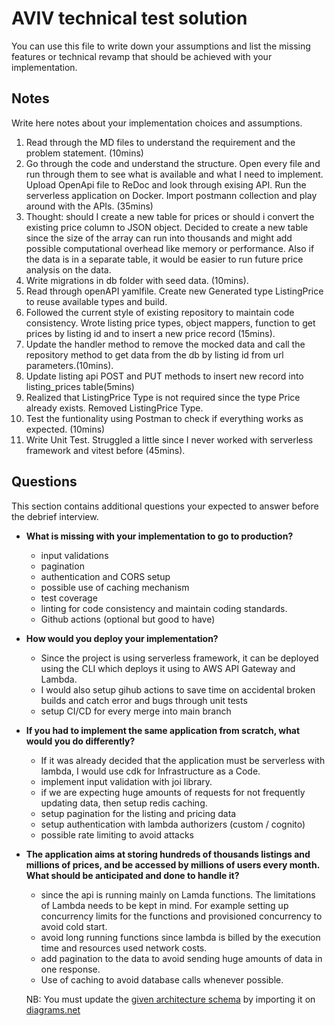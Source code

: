 # AVIV technical test solution

You can use this file to write down your assumptions and list the missing features or technical revamp that should
be achieved with your implementation.

## Notes

Write here notes about your implementation choices and assumptions.

1. Read through the MD files to understand the requirement and the problem statement. (10mins)
2. Go through the code and understand the structure. Open every file and run through them to see what is available and what I need to implement. Upload OpenApi file to ReDoc and look through exising API. Run the serverless application on Docker. Import postmann collection and play around with the APIs. (35mins)
3. Thought: should I create a new table for prices or should i convert the existing price column to JSON object.
    Decided to create a new table since the size of the array can run into thousands and might add possible computational overhead like memory or performance. Also if the data is in a separate table, it would be easier to run future price analysis on the data.
4. Write migrations in db folder with seed data. (10mins).
5. Read through openAPI yamlfile. Create new Generated type ListingPrice to reuse available types and build.
6. Followed the current style of existing repository to maintain code consistency. Wrote listing price types, object mappers, function to get prices by listing id and to insert a new price record (15mins).
7. Update the handler method to remove the mocked data and call the repository method to get data from the db by listing id from url parameters.(10mins).
8. Update listing api POST and PUT methods to insert new record into listing_prices table(5mins)
9. Realized that ListingPrice Type is not required since the type Price already exists. Removed ListingPrice Type.
10. Test the funtionality using Postman to check if everything works as expected. (10mins)
11. Write Unit Test. Struggled a little since I never worked with serverless framework and vitest before (45mins).

## Questions

This section contains additional questions your expected to answer before the debrief interview.

- **What is missing with your implementation to go to production?**

  - input validations
  - pagination
  - authentication and CORS setup
  - possible use of caching mechanism
  - test coverage
  - linting for code consistency and maintain coding standards.
  - Github actions (optional but good to have)

- **How would you deploy your implementation?**

  - Since the project is using serverless framework, it can be deployed using the CLI which deploys it using to AWS API Gateway and Lambda.
  - I would also setup gihub actions to save time on accidental broken builds and catch error and bugs through unit tests
  - setup CI/CD for every merge into main branch

- **If you had to implement the same application from scratch, what would you do differently?**

  - If it was already decided that the application must be serverless with lambda, I would use cdk for Infrastructure as a Code.
  - implement input validation with joi library.
  - if we are expecting huge amounts of requests for not frequently updating data, then setup redis caching.
  - setup pagination for the listing and pricing data
  - setup authentication with lambda authorizers (custom / cognito)
  - possible rate limiting to avoid attacks

- **The application aims at storing hundreds of thousands listings and millions of prices, and be accessed by millions
  of users every month. What should be anticipated and done to handle it?**

  - since the api is running mainly on Lamda functions. The limitations of Lambda needs to be kept in mind. For example setting up concurrency limits for the functions and provisioned concurrency to avoid cold start.
  - avoid long running functions since lambda is billed by the execution time and resources used network costs.
  - add pagination to the data to avoid sending huge amounts of data in one response.
  - Use of caching to avoid database calls whenever possible.

  NB: You must update the [given architecture schema](./schemas/Aviv_Technical_Test_Architecture.drawio) by importing it
  on [diagrams.net](https://app.diagrams.net/) 
